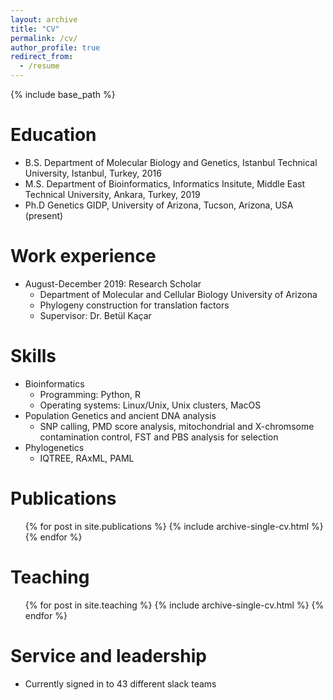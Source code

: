 ```yaml
---
layout: archive
title: "CV"
permalink: /cv/
author_profile: true
redirect_from:
  - /resume
---
```


{% include base_path %}

Education
======
* B.S. Department of Molecular Biology and Genetics, Istanbul Technical University, Istanbul, Turkey, 2016
* M.S. Department of Bioinformatics, Informatics Insitute, Middle East Technical University, Ankara, Turkey, 2019
* Ph.D Genetics GIDP, University of Arizona, Tucson, Arizona, USA (present)

Work experience
======
* August-December 2019: Research Scholar
  * Department of Molecular and Cellular Biology University of Arizona
  * Phylogeny construction for translation factors
  * Supervisor: Dr. Betül Kaçar
  
Skills
======
* Bioinformatics
  * Programming: Python, R
  * Operating systems: Linux/Unix, Unix clusters, MacOS
* Population Genetics and ancient DNA analysis
  * SNP calling, PMD score analysis, mitochondrial and X-chromsome contamination control, FST and PBS analysis for selection
* Phylogenetics
  * IQTREE, RAxML, PAML

Publications
======
   <ul>{% for post in site.publications %}
    {% include archive-single-cv.html %}
   {% endfor %}</ul>
  
  
Teaching
======
  <ul>{% for post in site.teaching %}
    {% include archive-single-cv.html %}
  {% endfor %}</ul>
  
Service and leadership
======
* Currently signed in to 43 different slack teams
